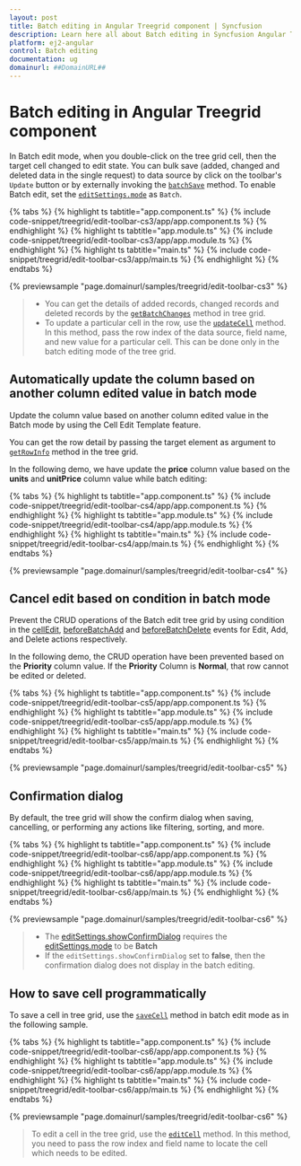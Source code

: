 ```yaml
---
layout: post
title: Batch editing in Angular Treegrid component | Syncfusion
description: Learn here all about Batch editing in Syncfusion Angular Treegrid component of Syncfusion Essential JS 2 and more.
platform: ej2-angular
control: Batch editing 
documentation: ug
domainurl: ##DomainURL##
---
```


# Batch editing in Angular Treegrid component

In Batch edit mode, when you double-click on the tree grid cell, then the target cell changed to edit state. You can bulk save (added, changed and deleted data in the single request) to data source by click on the toolbar's `Update` button or by externally invoking the [`batchSave`](https://ej2.syncfusion.com/angular/documentation/api/treegrid/edit/#batchsave) method. To enable Batch edit, set the [`editSettings.mode`](https://ej2.syncfusion.com/angular/documentation/api/treegrid/editSettings/#mode) as `Batch`.

{% tabs %}
{% highlight ts tabtitle="app.component.ts" %}
{% include code-snippet/treegrid/edit-toolbar-cs3/app/app.component.ts %}
{% endhighlight %}
{% highlight ts tabtitle="app.module.ts" %}
{% include code-snippet/treegrid/edit-toolbar-cs3/app/app.module.ts %}
{% endhighlight %}
{% highlight ts tabtitle="main.ts" %}
{% include code-snippet/treegrid/edit-toolbar-cs3/app/main.ts %}
{% endhighlight %}
{% endtabs %}
  
{% previewsample "page.domainurl/samples/treegrid/edit-toolbar-cs3" %}

> * You can get the details of added records, changed records and deleted records by the [`getBatchChanges`](https://ej2.syncfusion.com/angular/documentation/api/treegrid/angular/documentation/api/treegrid#getbatchchanges) method in tree grid.
> * To update a particular cell in the row, use the [`updateCell`](https://ej2.syncfusion.com/angular/documentation/api/treegrid/#updateCell) method. In this method, pass the row index of the data source, field name, and new value for a particular cell. This can be done only in the batch editing mode of the tree grid.

## Automatically update the column based on another column edited value in batch mode

Update the column value based on another column edited value in the Batch mode by using the Cell Edit Template feature.

You can get the row detail by passing the target element as argument to [`getRowInfo`](https://ej2.syncfusion.com/angular/documentation/api/treegrid/#getrowinfo) method in the tree grid.

In the following demo, we have update the **price** column value based on the **units** and **unitPrice** column value while batch editing:

{% tabs %}
{% highlight ts tabtitle="app.component.ts" %}
{% include code-snippet/treegrid/edit-toolbar-cs4/app/app.component.ts %}
{% endhighlight %}
{% highlight ts tabtitle="app.module.ts" %}
{% include code-snippet/treegrid/edit-toolbar-cs4/app/app.module.ts %}
{% endhighlight %}
{% highlight ts tabtitle="main.ts" %}
{% include code-snippet/treegrid/edit-toolbar-cs4/app/main.ts %}
{% endhighlight %}
{% endtabs %}
  
{% previewsample "page.domainurl/samples/treegrid/edit-toolbar-cs4" %}

## Cancel edit based on condition in batch mode

Prevent the CRUD operations of the Batch edit tree grid by using condition in the [cellEdit](https://ej2.syncfusion.com/angular/documentation/api/treegrid/#cellEdit), [beforeBatchAdd](https://ej2.syncfusion.com/angular/documentation/api/treegrid/#beforeBatchAdd) and [beforeBatchDelete](https://ej2.syncfusion.com/angular/documentation/api/treegrid/#beforeBatchDelete) events for Edit, Add, and Delete actions respectively.

In the following demo, the CRUD operation have been prevented based on the **Priority** column value. If the **Priority** Column is **Normal**, that row cannot be edited or deleted.

{% tabs %}
{% highlight ts tabtitle="app.component.ts" %}
{% include code-snippet/treegrid/edit-toolbar-cs5/app/app.component.ts %}
{% endhighlight %}
{% highlight ts tabtitle="app.module.ts" %}
{% include code-snippet/treegrid/edit-toolbar-cs5/app/app.module.ts %}
{% endhighlight %}
{% highlight ts tabtitle="main.ts" %}
{% include code-snippet/treegrid/edit-toolbar-cs5/app/main.ts %}
{% endhighlight %}
{% endtabs %}
  
{% previewsample "page.domainurl/samples/treegrid/edit-toolbar-cs5" %}

## Confirmation dialog

By default, the tree grid will show the confirm dialog when saving, cancelling, or performing any actions like filtering, sorting, and more.

{% tabs %}
{% highlight ts tabtitle="app.component.ts" %}
{% include code-snippet/treegrid/edit-toolbar-cs6/app/app.component.ts %}
{% endhighlight %}
{% highlight ts tabtitle="app.module.ts" %}
{% include code-snippet/treegrid/edit-toolbar-cs6/app/app.module.ts %}
{% endhighlight %}
{% highlight ts tabtitle="main.ts" %}
{% include code-snippet/treegrid/edit-toolbar-cs6/app/main.ts %}
{% endhighlight %}
{% endtabs %}
  
{% previewsample "page.domainurl/samples/treegrid/edit-toolbar-cs6" %}

> * The [editSettings.showConfirmDialog](https://ej2.syncfusion.com/angular/documentation/api/treegrid/editSettings/#showconfirmdialog) requires the [editSettings.mode](https://ej2.syncfusion.com/angular/documentation/api/treegrid/editSettings/#mode) to be **Batch**
> * If the `editSettings.showConfirmDialog` set to **false**, then the confirmation dialog does not display in the batch editing.

## How to save cell programmatically

To save a cell in tree grid, use the [`saveCell`](https://ej2.syncfusion.com/angular/documentation/api/treegrid/#savecell) method in batch edit mode as in the following sample.

{% tabs %}
{% highlight ts tabtitle="app.component.ts" %}
{% include code-snippet/treegrid/edit-toolbar-cs6/app/app.component.ts %}
{% endhighlight %}
{% highlight ts tabtitle="app.module.ts" %}
{% include code-snippet/treegrid/edit-toolbar-cs6/app/app.module.ts %}
{% endhighlight %}
{% highlight ts tabtitle="main.ts" %}
{% include code-snippet/treegrid/edit-toolbar-cs6/app/main.ts %}
{% endhighlight %}
{% endtabs %}
  
{% previewsample "page.domainurl/samples/treegrid/edit-toolbar-cs6" %}

> To edit a cell in the tree grid, use the [`editCell`](https://ej2.syncfusion.com/angular/documentation/api/treegrid/#editCell) method. In this method, you need to pass the row index and  field name to locate the cell which needs to be edited.